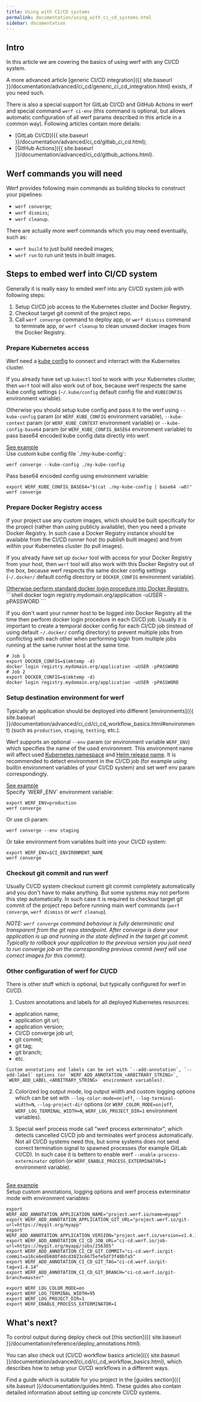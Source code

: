 ```yaml
---
title: Using with CI/CD systems
permalink: documentation/using_with_ci_cd_systems.html
sidebar: documentation
---
```


## Intro

In this article we are covering the basics of using werf with any CI/CD system.

A more advanced article [generic CI/CD integration]({{ site.baseurl }}/documentation/advanced/ci_cd/generic_ci_cd_integration.html) exists, if you need such.

There is also a special support for GitLab CI/CD and GitHub Actions in werf and special command `werf ci-env` (this command is optional, but allows automatic configuration of all werf params described in this article in a common way). Following articles contain more details:
 - [GitLab CI/CD]({{ site.baseurl }}/documentation/advanced/ci_cd/gitlab_ci_cd.html);
 - [GitHub Actions]({{ site.baseurl }}/documentation/advanced/ci_cd/github_actions.html).

## Werf commands you will need

Werf provides following main commands as building blocks to construct your pipelines:

 - `werf converge`;
 - `werf dismiss`;
 - `werf cleanup`.

There are actually more werf commands which you may need eventually, such as:
 - `werf build` to just build needed images;
 - `werf run` to run unit tests in built images.

## Steps to embed werf into CI/CD system

Generally it is really easy to emded werf into any CI/CD system job with following steps:

 1. Setup CI/CD job access to the Kubernetes cluster and Docker Registry.
 2. Checkout target git commit of the project repo.
 3. Call `werf converge` command to deploy app, or `werf dismiss` command to terminate app, or `werf cleanup` to clean unused docker images from the Docker Registry.

### Prepare Kubernetes access

Werf need a [kube config](https://kubernetes.io/docs/concepts/configuration/organize-cluster-access-kubeconfig/) to connect and interract with the Kubernetes cluster.

If you already have set up `kubectl` tool to work with your Kubernetes cluster, then `werf` tool will also work out of box, because werf respects the same kube config settings (`~/.kube/config` default config file and `KUBECONFIG` environment variable).

Otherwise you should setup kube config and pass it to the werf using `--kube-config` param (or `WERF_KUBE_CONFIG` environment variable), `--kube-context` param (or `WERF_KUBE_CONTEXT` environment variable) or `--kube-config-base64` param (or `WERF_KUBE_CONFIG_BASE64` environment variable) to pass base64 encoded kube config data directly into werf.

<div class="details">
<div id="details_link">
<a href="javascript:void(0)" class="details__summary">See example</a>
</div>
<div class="details__content" markdown="1">
Use custom kube config file `./my-kube-config`:

```shell
werf converge --kube-config ./my-kube-config
```

Pass base64 encoded config using environment variable:

```shell
export WERF_KUBE_CONFIG_BASE64="$(cat ./my-kube-config | base64 -w0)"
werf converge
```
</div>
</div>

### Prepare Docker Registry access

If your project use any custom images, which should be built specifically for the project (rather than using publicly available), then you need a private Docker Registry. In such case a Docker Registry instance should be available from the CI/CD runner host (to publish built images) and from within your Kubernetes cluster (to pull images).

If you already have set up `docker` tool with access for your Docker Registry from your host, then `werf` tool will also work with this Docker Registry out of the box, because werf respects the same docker config settings (`~/.docker/` default config directory or `DOCKER_CONFIG` environment variable).

<div class="details">
<div id="details_link">
<a href="javascript:void(0)" class="details__summary">Otherwise perform standard docker login procedure into Docker Registry.</a>
</div>
<div class="details__content" markdown="1">
```shell
docker login registry.mydomain.org/application -uUSER -pPASSWORD
```

If you don't want your runner host to be logged into Docker Registry all the time then perform docker login procedure in each CI/CD job. Usually it is important to create a temporal docker config for each CI/CD job (instead of using default `~/.docker/` config directory) to prevent multiple jobs from conflicting with each other when performing login from multiple jobs running at the same runner host at the same time.

```shell
# Job 1
export DOCKER_CONFIG=$(mktemp -d)
docker login registry.mydomain.org/application -uUSER -pPASSWORD
# Job 2
export DOCKER_CONFIG=$(mktemp -d)
docker login registry.mydomain.org/application -uUSER -pPASSWORD
```
</div>
</div>

### Setup destination environment for werf

Typically an application should be deployed into different [environments]({{ site.baseurl }}/documentation/advanced/ci_cd/ci_cd_workflow_basics.html#environment) (such as `production`, `staging`, `testing`, etc.).

Werf supports an optional `--env` param (or environment variable `WERF_ENV`) which specifies the name of the used environment. This environment name will affect used [Kubernetes namespace]() and [Helm release name](). It is recommended to detect environment in the CI/CD job (for example using builtin environment variables of your CI/CD system) and set werf env param correspondingly.

<div class="details">
<div id="details_link">
<a href="javascript:void(0)" class="details__summary">See example</a>
</div>
<div class="details__content" markdown="1">
Specify `WERF_ENV` environment variable:

```shell
export WERF_ENV=production
werf converge
```

Or use cli param:

```shell
werf converge --env staging
```

Or take environment from variables built into your CI/CD system:

```shell
export WERF_ENV=$CI_ENVIRONMENT_NAME
werf converge
```
</div>
</div>

### Checkout git commit and run werf

Usually CI/CD system checkout current git commit completely automatically and you don't have to make anything. But some systems may not perform this step automatically. In such case it is required to checkout target git commit of the project repo before running main werf commands (`werf converge`, `werf dismiss` or `werf cleanup`).

_NOTE: `werf converge` command behaviour is fully deterministic and transparent from the git repo standpoint. After converge is done your application is up and running in the state defined in the target git commit. Typically to rollback your application to the previous version you just need to run converge job on the corresponding previous commit (werf will use correct images for this commit)._

### Other configuration of werf for CI/CD

There is other stuff which is optional, but typically configured for werf in CI/CD.

 1. Custom annotations and labels for all deployed Kubernetes resources:
   - application name;
   - application git url;
   - application version;
   - CI/CD converge job url;
   - git commit;
   - git tag;
   - git branch;
   - etc.

    Custom annotations and labels can be set with `--add-annotation`, `--add-label` options (or `WERF_ADD_ANNOTATION_<ARBITRARY_STRING>`, `WERF_ADD_LABEL_<ARBITRARY_STRING>` environment variables).

 2. Colorized log output mode, log output width and custom logging options which can be set with `--log-color-mode=on|off`, `--log-terminal-width=N`, `--log-project-dir` options (or `WERF_COLOR_MODE=on|off`, `WERF_LOG_TERMINAL_WIDTH=N`, `WERF_LOG_PROJECT_DIR=1` environment variables).

 3. Special werf process mode call "werf process exterminator", which detects cancelled CI/CD job and terminates werf process automatically. Not all CI/CD systems need this, but some systems does not send correct termination signal to spawned processes (for example GitLab CI/CD). In such case it is bettern to enable werf `--enable-process-exterminator` option (or `WERF_ENABLE_PROCESS_EXTERMINATOR=1` environment variable).

<br>

<div class="details">
<div id="details_link">
<a href="javascript:void(0)" class="details__summary">See example</a>
</div>
<div class="details__content" markdown="1">
Setup custom annotations, logging options and werf process exterminator mode with environment variables:

```shell
export WERF_ADD_ANNOTATION_APPLICATION_NAME="project.werf.io/name=myapp"
export WERF_ADD_ANNOTATION_APPLICATION_GIT_URL="project.werf.io/git-url=https://mygit.org/myapp"
export WERF_ADD_ANNOTATION_APPLICATION_VERSION="project.werf.io/version=v1.4.14"
export WERF_ADD_ANNOTATION_CI_CD_JOB_URL="ci-cd.werf.io/job-url=https://mygit.org/myapp/jobs/256385"
export WERF_ADD_ANNOTATION_CI_CD_GIT_COMMIT="ci-cd.werf.io/git-commit=a16ce6e8b680f4dcd3023c6675efe5df3f40bfa5"
export WERF_ADD_ANNOTATION_CI_CD_GIT_TAG="ci-cd.werf.io/git-tag=v1.4.14"
export WERF_ADD_ANNOTATION_CI_CD_GIT_BRANCH="ci-cd.werf.io/git-branch=master"

export WERF_LOG_COLOR_MODE=on
export WERF_LOG_TERMINAL_WIDTH=95
export WERF_LOG_PROJECT_DIR=1
export WERF_ENABLE_PROCESS_EXTERMINATOR=1
```
</div>
</div>

## What's next?

To control output during deploy check out [this section]({{ site.baseurl }}/documentation/reference/deploy_annotations.html).

You can also check out [CI/CD workflow basics article]({{ site.baseurl }}/documentation/advanced/ci_cd/ci_cd_workflow_basics.html), which describes how to setup your CI/CD workflows in a different ways.

Find a guide which is suitable for you project in the [guides section]({{ site.baseurl }}/documentation/guides.html). These guides also contain detailed information about setting up concrete CI/CD systems.
